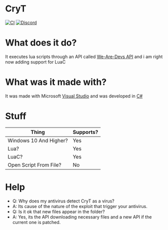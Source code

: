 # CryT
[![CI](https://github.com/Obesto/CryT/actions/workflows/blank.yml/badge.svg)](https://github.com/Obesto/CryT/actions/workflows/blank.yml)
[![Discord](https://img.shields.io/badge/Discord-Server-blue)](https://discord.com/widget?id=976670947069267969&theme=dark)
# What does it do?
It executes lua scripts through an API called <a href="https://wearedevs.net/d/Exploit%20API">We-Are-Devs API</a> and i am right now adding support for LuaC
# What was it made with?
It was made with Microsoft <a href="https://visualstudio.microsoft.com/downloads/">Visual Studio</a> and was developed in <a href="https://en.wikipedia.org/wiki/C_Sharp_(programming_language)">C#</a>
# Stuff
| Thing | Supports? |
| ---   | - |
| Windows 10 And Higher? | Yes |
| Lua? | Yes |
| LuaC? | Yes |
| Open Script From File? | No |
# Help
- Q: Why does my antivirus detect CryT as a virus?
- A: Its cause of the nature of the exploit that trigger your antivirus.
- Q: Is it ok that new files appear in the folder?
- A: Yes, its the API downloading necessary files and a new API if the current one is patched.
